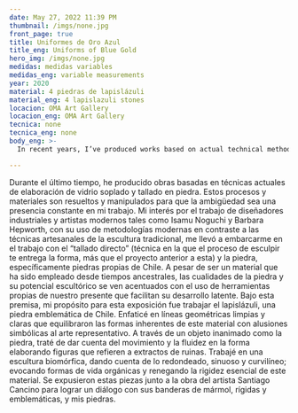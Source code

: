 ```yaml
---
date: May 27, 2022 11:39 PM
thumbnail: /imgs/none.jpg
front_page: true
title: Uniformes de Oro Azul
title_eng: Uniforms of Blue Gold
hero_img: /imgs/none.jpg
medidas: medidas variables
medidas_eng: variable measurements
year: 2020
material: 4 piedras de lapislázuli 
material_eng: 4 lapislazuli stones 
locacion: OMA Art Gallery
locacion_eng: OMA Art Gallery
tecnica: none
tecnica_eng: none
body_eng: >-
  In recent years, I’ve produced works based on actual technical methods of elaboration of blown glass and stone carving.  These processes and materials are sort out and manipulated so that ambiguity is a constant presence in my line of work.  My interest for the work of industrial designers and modern artists such as Isamu Noguchi and Barbara Hepworth, with their use of modern methodologies in contrast to the craft technics  of traditional sculptures, lead me to embark on the work of “direct carving” (technic in which the process of sculpting gives you the shape, more than the previous project of it) and stone, specifically stones that are characteristic of Chile.  Despite being a material that has been used for centuries, the properties of stone and their sculptural potential are emphasized with the use of particular tools  of our present day that enable their latent development.  In this context, my purpose for this show was to work on Lapislazuli, an emblematic stone from Chile.  I emphasized on clean and clear geometric lines that balanced the inherent shapes of this material with symbolic references to representational art.  Through an inanimate object as stone, I tried to give an account of the movement and smoothness in the shape, developing forms that referenced extracts of ancient ruins. I worked on a biomorphic sculpture, taking into account what’s rounded, sinuous and curvaceous; evoking organic forms of life and denying the essential stiffness of this material.  Four sculptures were shown together with the work of the artist Santiago Cancino to establish a dialogue between his marble flags, rigid and emblematic, and my stones.

---
```

Durante el último tiempo, he producido obras basadas en técnicas actuales de elaboración de vidrio soplado y tallado en piedra.  Estos procesos y materiales son resueltos y manipulados para que la ambigüedad sea una presencia constante en mi trabajo.  Mi interés por el trabajo de diseñadores industriales y artistas modernos tales como Isamu Noguchi y Barbara Hepworth, con su uso de metodologías modernas en contraste a las técnicas artesanales de la escultura tradicional, me llevó a embarcarme en el trabajo con el “tallado directo” (técnica en la que el proceso de esculpir te entrega la forma, más que el proyecto anterior a esta) y la piedra, específicamente piedras propias de Chile.  A pesar de ser un material que ha sido empleado desde tiempos ancestrales, las cualidades de la piedra y su potencial escultórico se ven acentuados con el uso de herramientas propias de nuestro presente que facilitan su desarrollo latente.  Bajo esta premisa, mi propósito para esta exposición fue trabajar el lapislázuli, una piedra emblemática de Chile.  Enfaticé en líneas geométricas limpias y claras que equilibraron las formas inherentes de este material con alusiones simbólicas al arte representativo.  A través de un objeto inanimado como la piedra, traté de dar cuenta del movimiento y la fluidez en la forma elaborando figuras que refieren a extractos de ruinas.  Trabajé en una escultura biomórfica, dando cuenta de lo redondeado, sinuoso y curvilíneo; evocando formas de vida orgánicas y renegando la rigidez esencial de este material.  Se expusieron estas piezas junto a la obra del artista Santiago Cancino para lograr un diálogo con sus banderas de mármol, rígidas y emblemáticas, y mis piedras. 
